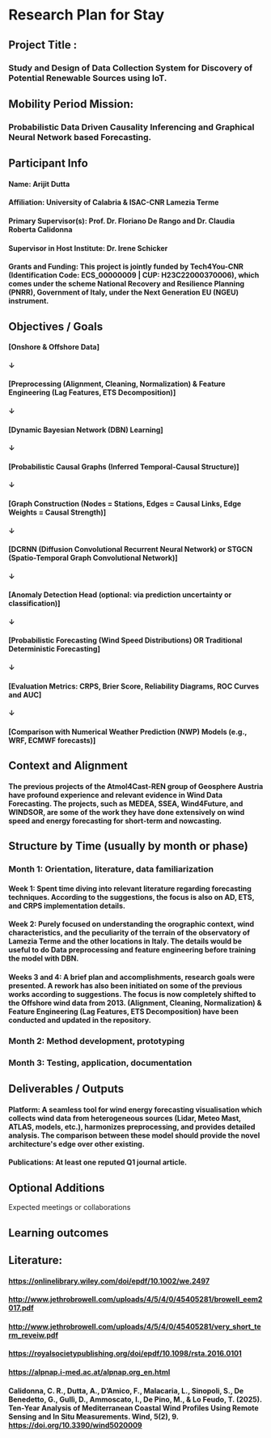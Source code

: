 # Research Plan for Stay

## Project Title : 
### Study and Design of Data Collection System for Discovery of Potential Renewable Sources using IoT.

## Mobility Period Mission: 
### Probabilistic Data Driven Causality Inferencing and Graphical Neural Network based Forecasting.

## Participant Info

#### Name: Arijit Dutta
#### Affiliation: University of Calabria & ISAC-CNR Lamezia Terme
#### Primary Supervisor(s): Prof. Dr. Floriano De Rango and Dr. Claudia Roberta Calidonna
#### Supervisor in Host Institute: Dr. Irene Schicker
#### Grants and Funding: This project is jointly funded by Tech4You-CNR (Identification Code: ECS_00000009 | CUP: H23C22000370006), which comes under the scheme National Recovery and Resilience Planning (PNRR), Government of Italy, under the Next Generation EU (NGEU) instrument.

## Objectives / Goals

#### [Onshore & Offshore Data] 
####    ↓
#### [Preprocessing (Alignment, Cleaning, Normalization) & Feature Engineering (Lag Features, ETS Decomposition)]
####    ↓
#### [Dynamic Bayesian Network (DBN) Learning]
####    ↓
#### [Probabilistic Causal Graphs (Inferred Temporal-Causal Structure)]
####    ↓
#### [Graph Construction (Nodes = Stations, Edges = Causal Links, Edge Weights = Causal Strength)]
####    ↓
#### [DCRNN (Diffusion Convolutional Recurrent Neural Network) or STGCN (Spatio-Temporal Graph Convolutional Network)]
####    ↓
#### [Anomaly Detection Head (optional: via prediction uncertainty or classification)]
####    ↓
#### [Probabilistic Forecasting (Wind Speed Distributions) OR Traditional Deterministic Forecasting]
####    ↓
#### [Evaluation Metrics: CRPS, Brier Score, Reliability Diagrams, ROC Curves and AUC]
####    ↓
#### [Comparison with Numerical Weather Prediction (NWP) Models (e.g., WRF, ECMWF forecasts)]


## Context and Alignment

#### The previous projects of the Atmol4Cast-REN group of Geosphere Austria have profound experience and relevant evidence in Wind Data Forecasting. The projects, such as MEDEA, SSEA, Wind4Future, and WINDSOR, are some of the work they have done extensively on wind speed and energy forecasting for short-term and nowcasting. 

## Structure by Time (usually by month or phase)

### Month 1: Orientation, literature, data familiarization
#### Week 1: Spent time diving into relevant literature regarding forecasting techniques. According to the suggestions, the focus is also on AD, ETS, and CRPS implementation details.
#### Week 2: Purely focused on understanding the orographic context, wind characteristics, and the peculiarity of the terrain of the observatory of Lamezia Terme and the other locations in Italy. The details would be useful to do Data preprocessing and feature engineering before training the model with DBN.
#### Weeks 3 and 4: A brief plan and accomplishments, research goals were presented. A rework has also been initiated on some of the previous works according to suggestions. The focus is now completely shifted to the Offshore wind data from 2013. (Alignment, Cleaning, Normalization) & Feature Engineering (Lag Features, ETS Decomposition) have been conducted and updated in the repository.

### Month 2: Method development, prototyping

### Month 3: Testing, application, documentation

## Deliverables / Outputs

#### Platform: A seamless tool for wind energy forecasting visualisation which collects wind data from heterogeneous sources (Lidar, Meteo Mast, ATLAS, models, etc.), harmonizes preprocessing, and provides detailed analysis. The comparison between these model should provide the novel architecture's edge over other existing.

#### Publications: At least one reputed Q1 journal article.

## Optional Additions

Expected meetings or collaborations

## Learning outcomes





## Literature:
#### https://onlinelibrary.wiley.com/doi/epdf/10.1002/we.2497
#### http://www.jethrobrowell.com/uploads/4/5/4/0/45405281/browell_eem2017.pdf
#### http://www.jethrobrowell.com/uploads/4/5/4/0/45405281/very_short_term_reveiw.pdf
#### https://royalsocietypublishing.org/doi/epdf/10.1098/rsta.2016.0101
#### https://alpnap.i-med.ac.at/alpnap.org_en.html
#### Calidonna, C. R., Dutta, A., D’Amico, F., Malacaria, L., Sinopoli, S., De Benedetto, G., Gullì, D., Ammoscato, I., De Pino, M., & Lo Feudo, T. (2025). Ten-Year Analysis of Mediterranean Coastal Wind Profiles Using Remote Sensing and In Situ Measurements. Wind, 5(2), 9. https://doi.org/10.3390/wind5020009 
